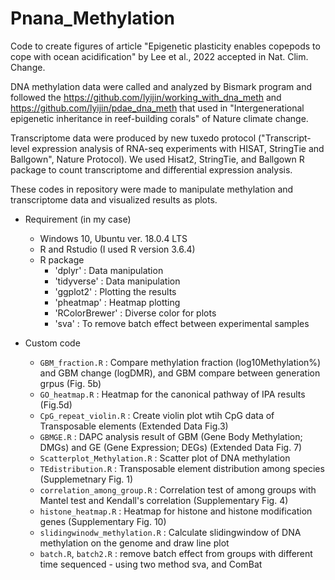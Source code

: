 # Pnana_Methylation
Code to create figures of article "Epigenetic plasticity enables copepods to cope with ocean acidification" by Lee et al., 2022 accepted in Nat. Clim. Change.

DNA methylation data were called and analyzed by Bismark program and followed the https://github.com/lyijin/working_with_dna_meth and https://github.com/lyijin/pdae_dna_meth that used in "Intergenerational epigenetic inheritance in reef-building corals" of Nature climate change. 

Transcriptome data were produced by new tuxedo protocol ("Transcript-level expression analysis of RNA-seq experiments with HISAT, StringTie and Ballgown", Nature Protocol). We used Hisat2, StringTie, and Ballgown R package to count transcriptome and differential expression analysis.

These codes in repository were made to manipulate methylation and transcriptome data and visualized results as plots.

* Requirement (in my case)
  - Windows 10, Ubuntu ver. 18.0.4 LTS
  - R and Rstudio (I used R version 3.6.4)
  - R package
    - 'dplyr' : Data manipulation
    - 'tidyverse' : Data manipulation
    - 'ggplot2' : Plotting the results
    - 'pheatmap' : Heatmap plotting
    - 'RColorBrewer' : Diverse color for plots
    - 'sva' : To remove batch effect between experimental samples

* Custom code
  - `GBM_fraction.R` : Compare methylation fraction (log10Methylation%) and GBM change (logDMR), and GBM compare between generation grpus (Fig. 5b)
  - `GO_heatmap.R` : Heatmap for the canonical pathway of IPA results (Fig.5d)
  - `CpG_repeat_violin.R` : Create violin plot wtih CpG data of Transposable elements (Extended Data Fig.3)
  - `GBMGE.R` : DAPC analysis result of GBM (Gene Body Methylation; DMGs) and GE (Gene Expression; DEGs) (Extended Data Fig. 7) 
  - `Scatterplot_Methylation.R` : Scatter plot of DNA methylation
  - `TEdistribution.R` : Transposable element distribution among species (Supplemetnary Fig. 1)
  - `correlation_among_group.R` : Correlation test of among groups with Mantel test and Kendall's correlation (Supplementary Fig. 4)
  - `histone_heatmap.R` : Heatmap for histone and histone modification genes (Supplementary Fig. 10)
  - `slidingwinodw_methylation.R` : Calculate slidingwindow of DNA methylation on the genome and draw line plot
  - `batch.R`, `batch2.R` : remove batch effect from groups with different time sequenced - using two method sva, and ComBat
